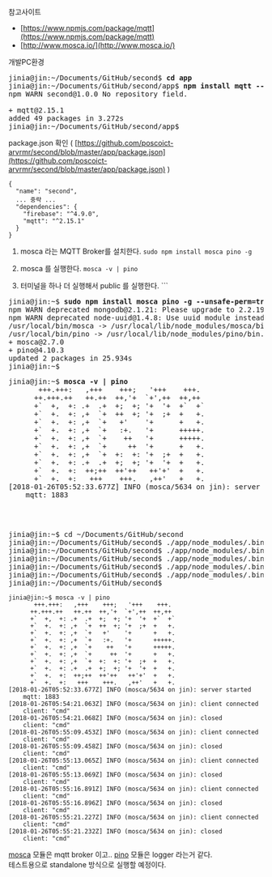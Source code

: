참고사이트 
- [https://www.npmjs.com/package/mqtt](https://www.npmjs.com/package/mqtt)
- [http://www.mosca.io/](http://www.mosca.io/)


개발PC환경
<pre>
jinia@jin:~/Documents/GitHub/second$ <b>cd app</b>
jinia@jin:~/Documents/GitHub/second/app$ <b>npm install mqtt --save</b>
npm WARN second@1.0.0 No repository field.

+ mqtt@2.15.1
added 49 packages in 3.272s
jinia@jin:~/Documents/GitHub/second/app$ 
</pre>

package.json 확인 (
[https://github.com/poscoict-arvrmr/second/blob/master/app/package.json](https://github.com/poscoict-arvrmr/second/blob/master/app/package.json)
)
```
{
  "name": "second",
  ... 중략 ...
  "dependencies": {
    "firebase": "^4.9.0",
    "mqtt": "^2.15.1"
  }
}
```

1. mosca 라는 MQTT Broker를 설치한다. ```sudo npm install mosca pino -g```  

2. mosca 를 실행한다. ```mosca -v | pino```

3. 터미널을 하나 더 실행해서 public 를 실행한다. ```

<pre>
jinia@jin:~$ <b>sudo npm install mosca pino -g --unsafe-perm=true</b>
npm WARN deprecated mongodb@2.1.21: Please upgrade to 2.2.19 or higher
npm WARN deprecated node-uuid@1.4.8: Use uuid module instead
/usr/local/bin/mosca -> /usr/local/lib/node_modules/mosca/bin/mosca
/usr/local/bin/pino -> /usr/local/lib/node_modules/pino/bin.js
+ mosca@2.7.0
+ pino@4.10.3
updated 2 packages in 25.934s
jinia@jin:~$ 
</pre>

<pre>
jinia@jin:~$ <b>mosca -v | pino</b>
       +++.+++:   ,+++    +++;   '+++    +++. 
      ++.+++.++   ++.++  ++,'+  `+',++  ++,++ 
      +`  +,  +: .+  .+  +;  +; '+  '+  +`  +` 
      +`  +.  +: ,+  `+  ++  +; '+  ;+  +   +. 
      +`  +.  +: ,+  `+   +'    '+      +   +. 
      +`  +.  +: ,+  `+   :+.   '+      +++++. 
      +`  +.  +: ,+  `+    ++   '+      +++++. 
      +`  +.  +: ,+  `+     ++  '+      +   +. 
      +`  +.  +: ,+  `+  +:  +: '+  ;+  +   +. 
      +`  +.  +: .+  .+  +;  +; '+  '+  +   +. 
      +`  +.  +:  ++;++  ++'++   ++'+'  +   +. 
      +`  +.  +:   +++    +++.   ,++'   +   +. 
[2018-01-26T05:52:33.677Z] INFO (mosca/5634 on jin): server started
    mqtt: 1883



</pre>


<pre>
jinia@jin:~$ cd ~/Documents/GitHub/second
jinia@jin:~/Documents/GitHub/second$ ./app/node_modules/.bin/mqtt publish -t 'gesture/state' -h 'localhost' -p '1883' -i 'cmd' -m 'tap'
jinia@jin:~/Documents/GitHub/second$ ./app/node_modules/.bin/mqtt publish -t 'gesture/state' -h 'localhost' -p '1883' -i 'cmd' -m 'down'
jinia@jin:~/Documents/GitHub/second$ ./app/node_modules/.bin/mqtt publish -t 'gesture/state' -h 'localhost' -p '1883' -i 'cmd' -m 'up'
jinia@jin:~/Documents/GitHub/second$ ./app/node_modules/.bin/mqtt publish -t 'gesture/state' -h 'localhost' -p '1883' -i 'cmd' -m 'right'
jinia@jin:~/Documents/GitHub/second$ ./app/node_modules/.bin/mqtt publish -t 'gesture/state' -h 'localhost' -p '1883' -i 'cmd' -m 'left'
jinia@jin:~/Documents/GitHub/second$ 
</pre>


```
jinia@jin:~$ mosca -v | pino
       +++.+++:   ,+++    +++;   '+++    +++. 
      ++.+++.++   ++.++  ++,'+  `+',++  ++,++ 
      +`  +,  +: .+  .+  +;  +; '+  '+  +`  +` 
      +`  +.  +: ,+  `+  ++  +; '+  ;+  +   +. 
      +`  +.  +: ,+  `+   +'    '+      +   +. 
      +`  +.  +: ,+  `+   :+.   '+      +++++. 
      +`  +.  +: ,+  `+    ++   '+      +++++. 
      +`  +.  +: ,+  `+     ++  '+      +   +. 
      +`  +.  +: ,+  `+  +:  +: '+  ;+  +   +. 
      +`  +.  +: .+  .+  +;  +; '+  '+  +   +. 
      +`  +.  +:  ++;++  ++'++   ++'+'  +   +. 
      +`  +.  +:   +++    +++.   ,++'   +   +. 
[2018-01-26T05:52:33.677Z] INFO (mosca/5634 on jin): server started
    mqtt: 1883
[2018-01-26T05:54:21.063Z] INFO (mosca/5634 on jin): client connected
    client: "cmd"
[2018-01-26T05:54:21.068Z] INFO (mosca/5634 on jin): closed
    client: "cmd"
[2018-01-26T05:55:09.453Z] INFO (mosca/5634 on jin): client connected
    client: "cmd"
[2018-01-26T05:55:09.458Z] INFO (mosca/5634 on jin): closed
    client: "cmd"
[2018-01-26T05:55:13.065Z] INFO (mosca/5634 on jin): client connected
    client: "cmd"
[2018-01-26T05:55:13.069Z] INFO (mosca/5634 on jin): closed
    client: "cmd"
[2018-01-26T05:55:16.891Z] INFO (mosca/5634 on jin): client connected
    client: "cmd"
[2018-01-26T05:55:16.896Z] INFO (mosca/5634 on jin): closed
    client: "cmd"
[2018-01-26T05:55:21.227Z] INFO (mosca/5634 on jin): client connected
    client: "cmd"
[2018-01-26T05:55:21.232Z] INFO (mosca/5634 on jin): closed
    client: "cmd"
```

[mosca](https://www.npmjs.com/package/mosca) 모듈은 mqtt broker 이고.. [pino](https://www.npmjs.com/package/pino) 모듈은 logger 라는거 같다.  
테스트용으로 standalone 방식으로 실행할 예정이다.  